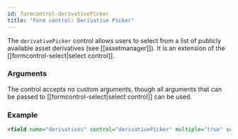 ```yaml
---
id: formcontrol-derivativePicker
title: "Form control: Derivative Picker"
---
```


The `derivativePicker` control allows users to select from a list of publicly available asset derivatives (see [[assetmanager]]). It is an extension of the [[formcontrol-select|select control]].

### Arguments

The control accepts no custom arguments, though all arguments that can be passed to [[formcontrol-select|select control]] can be used.

### Example

```xml
<field name="derivatives" control="derivativePicker" multiple="true" sortable="true" />
```
